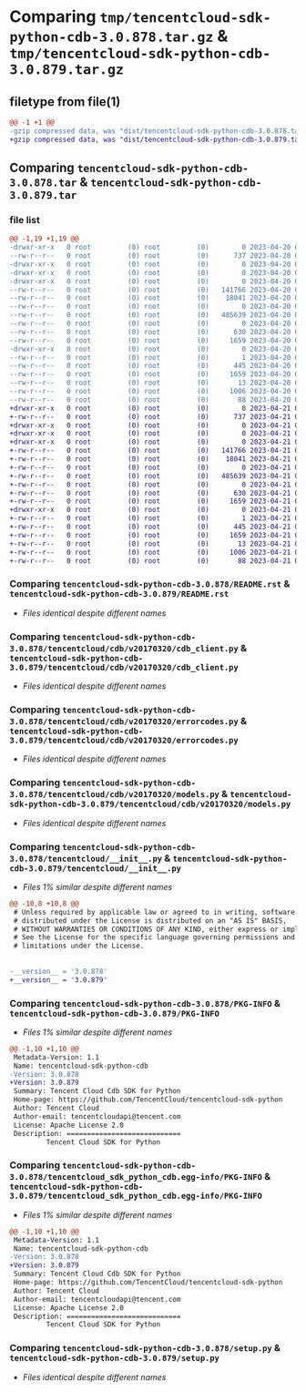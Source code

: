 # Comparing `tmp/tencentcloud-sdk-python-cdb-3.0.878.tar.gz` & `tmp/tencentcloud-sdk-python-cdb-3.0.879.tar.gz`

## filetype from file(1)

```diff
@@ -1 +1 @@
-gzip compressed data, was "dist/tencentcloud-sdk-python-cdb-3.0.878.tar", last modified: Thu Apr 20 00:22:15 2023, max compression
+gzip compressed data, was "dist/tencentcloud-sdk-python-cdb-3.0.879.tar", last modified: Fri Apr 21 00:38:31 2023, max compression
```

## Comparing `tencentcloud-sdk-python-cdb-3.0.878.tar` & `tencentcloud-sdk-python-cdb-3.0.879.tar`

### file list

```diff
@@ -1,19 +1,19 @@
-drwxr-xr-x   0 root         (0) root         (0)        0 2023-04-20 00:22:15.000000 tencentcloud-sdk-python-cdb-3.0.878/
--rw-r--r--   0 root         (0) root         (0)      737 2023-04-20 00:22:15.000000 tencentcloud-sdk-python-cdb-3.0.878/README.rst
-drwxr-xr-x   0 root         (0) root         (0)        0 2023-04-20 00:22:15.000000 tencentcloud-sdk-python-cdb-3.0.878/tencentcloud/
-drwxr-xr-x   0 root         (0) root         (0)        0 2023-04-20 00:22:15.000000 tencentcloud-sdk-python-cdb-3.0.878/tencentcloud/cdb/
-drwxr-xr-x   0 root         (0) root         (0)        0 2023-04-20 00:22:15.000000 tencentcloud-sdk-python-cdb-3.0.878/tencentcloud/cdb/v20170320/
--rw-r--r--   0 root         (0) root         (0)   141766 2023-04-20 00:22:15.000000 tencentcloud-sdk-python-cdb-3.0.878/tencentcloud/cdb/v20170320/cdb_client.py
--rw-r--r--   0 root         (0) root         (0)    18041 2023-04-20 00:22:15.000000 tencentcloud-sdk-python-cdb-3.0.878/tencentcloud/cdb/v20170320/errorcodes.py
--rw-r--r--   0 root         (0) root         (0)        0 2023-04-20 00:22:15.000000 tencentcloud-sdk-python-cdb-3.0.878/tencentcloud/cdb/v20170320/__init__.py
--rw-r--r--   0 root         (0) root         (0)   485639 2023-04-20 00:22:15.000000 tencentcloud-sdk-python-cdb-3.0.878/tencentcloud/cdb/v20170320/models.py
--rw-r--r--   0 root         (0) root         (0)        0 2023-04-20 00:22:15.000000 tencentcloud-sdk-python-cdb-3.0.878/tencentcloud/cdb/__init__.py
--rw-r--r--   0 root         (0) root         (0)      630 2023-04-20 00:22:15.000000 tencentcloud-sdk-python-cdb-3.0.878/tencentcloud/__init__.py
--rw-r--r--   0 root         (0) root         (0)     1659 2023-04-20 00:22:15.000000 tencentcloud-sdk-python-cdb-3.0.878/PKG-INFO
-drwxr-xr-x   0 root         (0) root         (0)        0 2023-04-20 00:22:15.000000 tencentcloud-sdk-python-cdb-3.0.878/tencentcloud_sdk_python_cdb.egg-info/
--rw-r--r--   0 root         (0) root         (0)        1 2023-04-20 00:22:15.000000 tencentcloud-sdk-python-cdb-3.0.878/tencentcloud_sdk_python_cdb.egg-info/dependency_links.txt
--rw-r--r--   0 root         (0) root         (0)      445 2023-04-20 00:22:15.000000 tencentcloud-sdk-python-cdb-3.0.878/tencentcloud_sdk_python_cdb.egg-info/SOURCES.txt
--rw-r--r--   0 root         (0) root         (0)     1659 2023-04-20 00:22:15.000000 tencentcloud-sdk-python-cdb-3.0.878/tencentcloud_sdk_python_cdb.egg-info/PKG-INFO
--rw-r--r--   0 root         (0) root         (0)       13 2023-04-20 00:22:15.000000 tencentcloud-sdk-python-cdb-3.0.878/tencentcloud_sdk_python_cdb.egg-info/top_level.txt
--rw-r--r--   0 root         (0) root         (0)     1006 2023-04-20 00:22:15.000000 tencentcloud-sdk-python-cdb-3.0.878/setup.py
--rw-r--r--   0 root         (0) root         (0)       88 2023-04-20 00:22:15.000000 tencentcloud-sdk-python-cdb-3.0.878/setup.cfg
+drwxr-xr-x   0 root         (0) root         (0)        0 2023-04-21 00:38:31.000000 tencentcloud-sdk-python-cdb-3.0.879/
+-rw-r--r--   0 root         (0) root         (0)      737 2023-04-21 00:38:31.000000 tencentcloud-sdk-python-cdb-3.0.879/README.rst
+drwxr-xr-x   0 root         (0) root         (0)        0 2023-04-21 00:38:31.000000 tencentcloud-sdk-python-cdb-3.0.879/tencentcloud/
+drwxr-xr-x   0 root         (0) root         (0)        0 2023-04-21 00:38:31.000000 tencentcloud-sdk-python-cdb-3.0.879/tencentcloud/cdb/
+drwxr-xr-x   0 root         (0) root         (0)        0 2023-04-21 00:38:31.000000 tencentcloud-sdk-python-cdb-3.0.879/tencentcloud/cdb/v20170320/
+-rw-r--r--   0 root         (0) root         (0)   141766 2023-04-21 00:38:31.000000 tencentcloud-sdk-python-cdb-3.0.879/tencentcloud/cdb/v20170320/cdb_client.py
+-rw-r--r--   0 root         (0) root         (0)    18041 2023-04-21 00:38:31.000000 tencentcloud-sdk-python-cdb-3.0.879/tencentcloud/cdb/v20170320/errorcodes.py
+-rw-r--r--   0 root         (0) root         (0)        0 2023-04-21 00:38:31.000000 tencentcloud-sdk-python-cdb-3.0.879/tencentcloud/cdb/v20170320/__init__.py
+-rw-r--r--   0 root         (0) root         (0)   485639 2023-04-21 00:38:31.000000 tencentcloud-sdk-python-cdb-3.0.879/tencentcloud/cdb/v20170320/models.py
+-rw-r--r--   0 root         (0) root         (0)        0 2023-04-21 00:38:31.000000 tencentcloud-sdk-python-cdb-3.0.879/tencentcloud/cdb/__init__.py
+-rw-r--r--   0 root         (0) root         (0)      630 2023-04-21 00:38:31.000000 tencentcloud-sdk-python-cdb-3.0.879/tencentcloud/__init__.py
+-rw-r--r--   0 root         (0) root         (0)     1659 2023-04-21 00:38:31.000000 tencentcloud-sdk-python-cdb-3.0.879/PKG-INFO
+drwxr-xr-x   0 root         (0) root         (0)        0 2023-04-21 00:38:31.000000 tencentcloud-sdk-python-cdb-3.0.879/tencentcloud_sdk_python_cdb.egg-info/
+-rw-r--r--   0 root         (0) root         (0)        1 2023-04-21 00:38:31.000000 tencentcloud-sdk-python-cdb-3.0.879/tencentcloud_sdk_python_cdb.egg-info/dependency_links.txt
+-rw-r--r--   0 root         (0) root         (0)      445 2023-04-21 00:38:31.000000 tencentcloud-sdk-python-cdb-3.0.879/tencentcloud_sdk_python_cdb.egg-info/SOURCES.txt
+-rw-r--r--   0 root         (0) root         (0)     1659 2023-04-21 00:38:31.000000 tencentcloud-sdk-python-cdb-3.0.879/tencentcloud_sdk_python_cdb.egg-info/PKG-INFO
+-rw-r--r--   0 root         (0) root         (0)       13 2023-04-21 00:38:31.000000 tencentcloud-sdk-python-cdb-3.0.879/tencentcloud_sdk_python_cdb.egg-info/top_level.txt
+-rw-r--r--   0 root         (0) root         (0)     1006 2023-04-21 00:38:31.000000 tencentcloud-sdk-python-cdb-3.0.879/setup.py
+-rw-r--r--   0 root         (0) root         (0)       88 2023-04-21 00:38:31.000000 tencentcloud-sdk-python-cdb-3.0.879/setup.cfg
```

### Comparing `tencentcloud-sdk-python-cdb-3.0.878/README.rst` & `tencentcloud-sdk-python-cdb-3.0.879/README.rst`

 * *Files identical despite different names*

### Comparing `tencentcloud-sdk-python-cdb-3.0.878/tencentcloud/cdb/v20170320/cdb_client.py` & `tencentcloud-sdk-python-cdb-3.0.879/tencentcloud/cdb/v20170320/cdb_client.py`

 * *Files identical despite different names*

### Comparing `tencentcloud-sdk-python-cdb-3.0.878/tencentcloud/cdb/v20170320/errorcodes.py` & `tencentcloud-sdk-python-cdb-3.0.879/tencentcloud/cdb/v20170320/errorcodes.py`

 * *Files identical despite different names*

### Comparing `tencentcloud-sdk-python-cdb-3.0.878/tencentcloud/cdb/v20170320/models.py` & `tencentcloud-sdk-python-cdb-3.0.879/tencentcloud/cdb/v20170320/models.py`

 * *Files identical despite different names*

### Comparing `tencentcloud-sdk-python-cdb-3.0.878/tencentcloud/__init__.py` & `tencentcloud-sdk-python-cdb-3.0.879/tencentcloud/__init__.py`

 * *Files 1% similar despite different names*

```diff
@@ -10,8 +10,8 @@
 # Unless required by applicable law or agreed to in writing, software
 # distributed under the License is distributed on an "AS IS" BASIS,
 # WITHOUT WARRANTIES OR CONDITIONS OF ANY KIND, either express or implied.
 # See the License for the specific language governing permissions and
 # limitations under the License.
 
 
-__version__ = '3.0.878'
+__version__ = '3.0.879'
```

### Comparing `tencentcloud-sdk-python-cdb-3.0.878/PKG-INFO` & `tencentcloud-sdk-python-cdb-3.0.879/PKG-INFO`

 * *Files 1% similar despite different names*

```diff
@@ -1,10 +1,10 @@
 Metadata-Version: 1.1
 Name: tencentcloud-sdk-python-cdb
-Version: 3.0.878
+Version: 3.0.879
 Summary: Tencent Cloud Cdb SDK for Python
 Home-page: https://github.com/TencentCloud/tencentcloud-sdk-python
 Author: Tencent Cloud
 Author-email: tencentcloudapi@tencent.com
 License: Apache License 2.0
 Description: ============================
         Tencent Cloud SDK for Python
```

### Comparing `tencentcloud-sdk-python-cdb-3.0.878/tencentcloud_sdk_python_cdb.egg-info/PKG-INFO` & `tencentcloud-sdk-python-cdb-3.0.879/tencentcloud_sdk_python_cdb.egg-info/PKG-INFO`

 * *Files 1% similar despite different names*

```diff
@@ -1,10 +1,10 @@
 Metadata-Version: 1.1
 Name: tencentcloud-sdk-python-cdb
-Version: 3.0.878
+Version: 3.0.879
 Summary: Tencent Cloud Cdb SDK for Python
 Home-page: https://github.com/TencentCloud/tencentcloud-sdk-python
 Author: Tencent Cloud
 Author-email: tencentcloudapi@tencent.com
 License: Apache License 2.0
 Description: ============================
         Tencent Cloud SDK for Python
```

### Comparing `tencentcloud-sdk-python-cdb-3.0.878/setup.py` & `tencentcloud-sdk-python-cdb-3.0.879/setup.py`

 * *Files identical despite different names*

